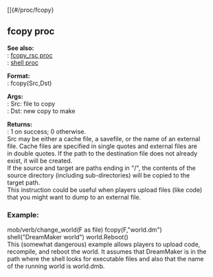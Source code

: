 []{#/proc/fcopy}    
## fcopy proc    
**See also:**    
:   [fcopy_rsc proc](ref/proc/fcopy_rsc)    
:   [shell proc](ref/proc/shell)    
<!-- -->    
**Format:**    
:   fcopy(Src,Dst)    
<!-- -->    
**Args:**    
:   Src: file to copy    
:   Dst: new copy to make    
<!-- -->    
**Returns:**    
:   1 on success; 0 otherwise.    
Src may be either a cache file, a savefile, or the name of an external    
file. Cache files are specified in single quotes and external files are    
in double quotes. If the path to the destination file does not already    
exist, it will be created.    
If the source and target are paths ending in \"/\", the contents of the    
source directory (including sub-directories) will be copied to the    
target path.    
This instruction could be useful when players upload files (like code)    
that you might want to dump to an external file.    
### Example:    
mob/verb/change_world(F as file) fcopy(F,\"world.dm\")    
shell(\"DreamMaker world\") world.Reboot()    
This (somewhat dangerous) example allows players to upload code,    
recompile, and reboot the world. It assumes that DreamMaker is in the    
path where the shell looks for executable files and also that the name    
of the running world is world.dmb.  